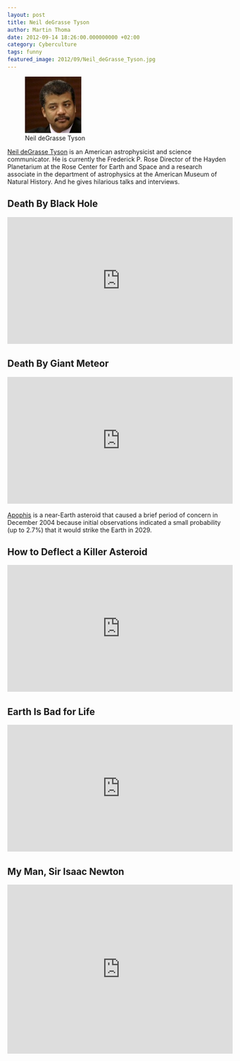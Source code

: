 ```yaml
---
layout: post
title: Neil deGrasse Tyson
author: Martin Thoma
date: 2012-09-14 18:26:00.000000000 +02:00
category: Cyberculture
tags: funny
featured_image: 2012/09/Neil_deGrasse_Tyson.jpg
---
```

<figure class="alignright">
            <a href="../images/2012/09/Neil_deGrasse_Tyson.jpg"><img src="../images/2012/09/Neil_deGrasse_Tyson.jpg" alt="Neil deGrasse Tyson" style="max-width:128px;max-height:128px;" class="size-full wp-image-44861"/></a>
            <figcaption class="text-center">Neil deGrasse Tyson</figcaption>
        </figure>
<a href="http://en.wikipedia.org/wiki/Neil_degrasse">Neil deGrasse Tyson</a> is an American astrophysicist and science communicator. He is currently the Frederick P. Rose Director of the Hayden Planetarium at the Rose Center for Earth and Space and a research associate in the department of astrophysics at the American Museum of Natural History. And he gives hilarious talks and interviews.

<h2>Death By Black Hole</h2>
<iframe width="512" height="288" src="http://www.youtube.com/embed/h1iJXOUMJpg" frameborder="0" allowfullscreen></iframe>

<h2>Death By Giant Meteor</h2>
<iframe width="512" height="288" src="http://www.youtube.com/embed/xaW4Ol3_M1o" frameborder="0" allowfullscreen></iframe>

<a href="http://en.wikipedia.org/wiki/99942_Apophis">Apophis</a> is a near-Earth asteroid that caused a brief period of concern in December 2004 because initial observations indicated a small probability (up to 2.7%) that it would strike the Earth in 2029.

<h2>How to Deflect a Killer Asteroid</h2>
<iframe width="512" height="288" src="http://www.youtube.com/embed/1-ReuLZ2quc" frameborder="0" allowfullscreen></iframe>

<h2>Earth Is Bad for Life</h2>
<iframe width="512" height="288" src="http://www.youtube.com/embed/GgGgkkGE7QU" frameborder="0" allowfullscreen></iframe>

<h2>My Man, Sir Isaac Newton</h2>
<iframe width="512" height="384" src="http://www.youtube.com/embed/danYFxGnFxQ" frameborder="0" allowfullscreen></iframe>
